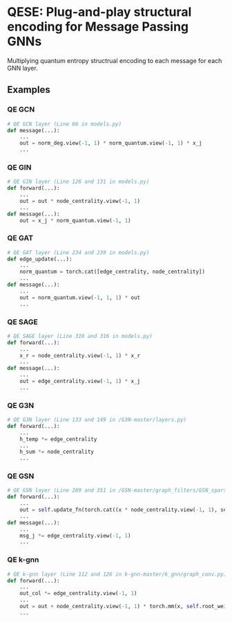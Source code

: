 # QESE: Plug-and-play structural encoding for Message Passing GNNs
Multiplying quantum entropy structrual encoding to each message for each GNN layer.
## Examples
### QE GCN
```python
# QE GCN layer (Line 66 in models.py)
def message(...):
    ...
    out = norm_deg.view(-1, 1) * norm_quantum.view(-1, 1) * x_j
    ...
```
### QE GIN
```python
# QE GIN layer (Line 126 and 131 in models.py)
def forward(...):
    ...
    out = out * node_centrality.view(-1, 1)
    ...
def message(...):
    out = x_j * norm_quantum.view(-1, 1)
```
### QE GAT
```python
# QE GAT layer (Line 234 and 239 in models.py)
def edge_update(...):
    ...
    norm_quantum = torch.cat([edge_centrality, node_centrality])
    ...
def message(...):
    ...
    out = norm_quantum.view(-1, 1, 1) * out
    ...
```

### QE SAGE
```python
# QE SAGE layer (Line 310 and 316 in models.py)
def forward(...):
    ...
    x_r = node_centrality.view(-1, 1) * x_r
    ...
def message(...):
    ...
    out = edge_centrality.view(-1, 1) * x_j
    ...
```

### QE G3N
```python
# QE G3N layer (Line 133 and 149 in /G3N-master/layers.py)
def forward(...):
    ...
    h_temp *= edge_centrality
    ...
    h_sum *= node_centrality
    ...
```

### QE GSN
```python
# QE GSN layer (Line 289 and 351 in /GSN-master/graph_filters/GSN_sparse.py)
def forward(...):
    ...
    out = self.update_fn(torch.cat((x * node_centrality.view(-1, 1), self.propagate(edge_index=edge_index, x=x, identifiers=identifiers, edge_centrality=edge_centrality)), -1))
    ...
def message(...):
    ...
    msg_j *= edge_centrality.view(-1, 1)
    ...
```

### QE k-gnn
```python
# QE k-gnn layer (Line 112 and 126 in k-gnn-master/k_gnn/graph_conv.py)
def forward(...):
    ...
    out_col *= edge_centrality.view(-1, 1)
    ...
    out = out + node_centrality.view(-1, 1) * torch.mm(x, self.root_weight)
    ...
```
